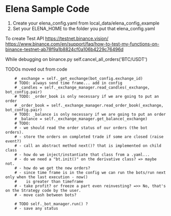 # Elena Sample Code

1. Create your elena_config.yaml from local_data/elena_config_example
2. Set your ELENA_HOME to the folder you put that elena_config.yaml 


To create Test API
https://testnet.binance.vision/
https://www.binance.com/en/support/faq/how-to-test-my-functions-on-binance-testnet-ab78f9a1b8824cf0a106b4229c76496d



While debugging on binance.py
self.cancel_all_orders('BTC/USDT')

TODOs moved out from code

        # _exchange = self._get_exchange(bot_config.exchange_id)
        # TODO: always send time frame... add in config
        # _candles = self._exchange_manager.read_candles(_exchange, bot_config.pair)
        # TODO: _order_book is only necessary if we are going to put an order
        # _order_book = self._exchange_manager.read_order_book(_exchange, bot_config.pair)
        # TODO: _balance is only necessary if we are going to put an order
        # _balance = self._exchange_manager.get_balance(_exchange)
        # TODO:
        # - we should read the order status of our orders (the bot orders).
        # - store the orders on completed trade if some are closed (raise event?)
        # - call an abstract method next()? that is implemented on child class
        # - how do we inject/instantiate that class from a .yaml...
        # - do we need a "bt.init()" on the derivative class? => maybe not.
        # - how do we get the new orders?
        # - since time frame is in the config we can run the bots/run next only when the last execution - now()
        #    is greater than timeframe
        # - take profit? or freeze a part even reinvesting? =>> No, that's on the Strategy code by the user.
        # - move cash between bots?

        # TODO self._bot_manager.run() ?
        # - save any status

